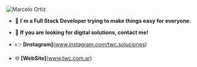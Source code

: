 ![Marcelo Ortiz]([[https://media.licdn.com/dms/image/D4D16AQFdkqFEIS_2EA/profile-displaybackgroundimage-shrink_350_1400/0/1709912965791?e=1722470400&v=beta&t=hQwLT5oi9gOrJHBbp7zjSToyO2Tlu_E80m6J4HC1zRI](https://media.licdn.com/dms/image/v2/D4D16AQEZSsXizCgNnw/profile-displaybackgroundimage-shrink_350_1400/B4DZXpjFnVHkAY-/0/1743380044702?e=1749081600&v=beta&t=G3Fy5cTLNnhzaaXF-tg-0DqgHi0VG3ETen_slQ3xpLA)](https://media.licdn.com/dms/image/v2/D4D16AQEZSsXizCgNnw/profile-displaybackgroundimage-shrink_350_1400/B4DZXpjFnVHkAY-/0/1743380044702?e=1749081600&v=beta&t=G3Fy5cTLNnhzaaXF-tg-0DqgHi0VG3ETen_slQ3xpLA)](https://media.licdn.com/dms/image/v2/D4D16AQEZSsXizCgNnw/profile-displaybackgroundimage-shrink_350_1400/B4DZXpjFnVHkAY-/0/1743380044702?e=1749081600&v=beta&t=G3Fy5cTLNnhzaaXF-tg-0DqgHi0VG3ETen_slQ3xpLA)](https://media.licdn.com/dms/image/v2/D4D16AQEZSsXizCgNnw/profile-displaybackgroundimage-shrink_350_1400/B4DZXpjFnVHkAY-/0/1743380044702?e=1749081600&v=beta&t=G3Fy5cTLNnhzaaXF-tg-0DqgHi0VG3ETen_slQ3xpLA))

- 🚀 **I´m a Full Stack Developer trying to make things easy for everyone.**

- 📧 **If you are looking for digital solutions, contact me!**

- 👉 **[Instagram]**(www.instagram.com/twc.soluciones)
  
- 🌐 **[WebSite]**(www.twc.com.ar)
  
<!--
**MarceOrtiz11/MarceOrtiz11** is a ✨ _special_ ✨ repository because its `README.md` (this file) appears on your GitHub profile.

Here are some ideas to get you started:

- 🔭 I’m currently working on ...
- 🌱 I’m currently learning ...
- 👯 I’m looking to collaborate on ...
- 🤔 I’m looking for help with ...
- 💬 Ask me about ...
- 📫 How to reach me: ...
- 😄 Pronouns: ...
- ⚡ Fun fact: ...
-->
